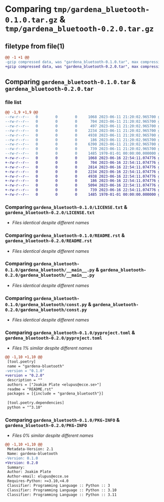# Comparing `tmp/gardena_bluetooth-0.1.0.tar.gz` & `tmp/gardena_bluetooth-0.2.0.tar.gz`

## filetype from file(1)

```diff
@@ -1 +1 @@
-gzip compressed data, was "gardena_bluetooth-0.1.0.tar", max compression
+gzip compressed data, was "gardena_bluetooth-0.2.0.tar", max compression
```

## Comparing `gardena_bluetooth-0.1.0.tar` & `gardena_bluetooth-0.2.0.tar`

### file list

```diff
@@ -1,9 +1,9 @@
--rw-r--r--   0        0        0     1068 2023-06-11 21:20:02.965700 gardena_bluetooth-0.1.0/LICENSE.txt
--rw-r--r--   0        0        0      704 2023-06-11 21:20:02.965700 gardena_bluetooth-0.1.0/README.rst
--rw-r--r--   0        0        0      497 2023-06-11 21:20:02.965700 gardena_bluetooth-0.1.0/gardena_bluetooth/__init__.py
--rw-r--r--   0        0        0     2234 2023-06-11 21:20:02.965700 gardena_bluetooth-0.1.0/gardena_bluetooth/__main__.py
--rw-r--r--   0        0        0     4938 2023-06-11 21:20:02.965700 gardena_bluetooth-0.1.0/gardena_bluetooth/const.py
--rw-r--r--   0        0        0      186 2023-06-11 21:20:02.965700 gardena_bluetooth-0.1.0/gardena_bluetooth/exceptions.py
--rw-r--r--   0        0        0     6390 2023-06-11 21:20:02.965700 gardena_bluetooth-0.1.0/gardena_bluetooth/parse.py
--rw-r--r--   0        0        0      739 2023-06-11 21:20:02.965700 gardena_bluetooth-0.1.0/pyproject.toml
--rw-r--r--   0        0        0     1485 1970-01-01 00:00:00.000000 gardena_bluetooth-0.1.0/PKG-INFO
+-rw-r--r--   0        0        0     1068 2023-06-16 22:54:11.074776 gardena_bluetooth-0.2.0/LICENSE.txt
+-rw-r--r--   0        0        0      704 2023-06-16 22:54:11.074776 gardena_bluetooth-0.2.0/README.rst
+-rw-r--r--   0        0        0     2814 2023-06-16 22:54:11.074776 gardena_bluetooth-0.2.0/gardena_bluetooth/__init__.py
+-rw-r--r--   0        0        0     2234 2023-06-16 22:54:11.074776 gardena_bluetooth-0.2.0/gardena_bluetooth/__main__.py
+-rw-r--r--   0        0        0     4938 2023-06-16 22:54:11.074776 gardena_bluetooth-0.2.0/gardena_bluetooth/const.py
+-rw-r--r--   0        0        0      186 2023-06-16 22:54:11.074776 gardena_bluetooth-0.2.0/gardena_bluetooth/exceptions.py
+-rw-r--r--   0        0        0     5094 2023-06-16 22:54:11.074776 gardena_bluetooth-0.2.0/gardena_bluetooth/parse.py
+-rw-r--r--   0        0        0      739 2023-06-16 22:54:11.074776 gardena_bluetooth-0.2.0/pyproject.toml
+-rw-r--r--   0        0        0     1485 1970-01-01 00:00:00.000000 gardena_bluetooth-0.2.0/PKG-INFO
```

### Comparing `gardena_bluetooth-0.1.0/LICENSE.txt` & `gardena_bluetooth-0.2.0/LICENSE.txt`

 * *Files identical despite different names*

### Comparing `gardena_bluetooth-0.1.0/README.rst` & `gardena_bluetooth-0.2.0/README.rst`

 * *Files identical despite different names*

### Comparing `gardena_bluetooth-0.1.0/gardena_bluetooth/__main__.py` & `gardena_bluetooth-0.2.0/gardena_bluetooth/__main__.py`

 * *Files identical despite different names*

### Comparing `gardena_bluetooth-0.1.0/gardena_bluetooth/const.py` & `gardena_bluetooth-0.2.0/gardena_bluetooth/const.py`

 * *Files identical despite different names*

### Comparing `gardena_bluetooth-0.1.0/pyproject.toml` & `gardena_bluetooth-0.2.0/pyproject.toml`

 * *Files 1% similar despite different names*

```diff
@@ -1,10 +1,10 @@
 [tool.poetry]
 name = "gardena-bluetooth"
-version = "0.1.0"
+version = "0.2.0"
 description = ""
 authors = ["Joakim Plate <elupus@ecce.se>"]
 readme = "README.rst"
 packages = [{include = "gardena_bluetooth"}]
 
 [tool.poetry.dependencies]
 python = "^3.10"
```

### Comparing `gardena_bluetooth-0.1.0/PKG-INFO` & `gardena_bluetooth-0.2.0/PKG-INFO`

 * *Files 0% similar despite different names*

```diff
@@ -1,10 +1,10 @@
 Metadata-Version: 2.1
 Name: gardena-bluetooth
-Version: 0.1.0
+Version: 0.2.0
 Summary: 
 Author: Joakim Plate
 Author-email: elupus@ecce.se
 Requires-Python: >=3.10,<4.0
 Classifier: Programming Language :: Python :: 3
 Classifier: Programming Language :: Python :: 3.10
 Classifier: Programming Language :: Python :: 3.11
```

